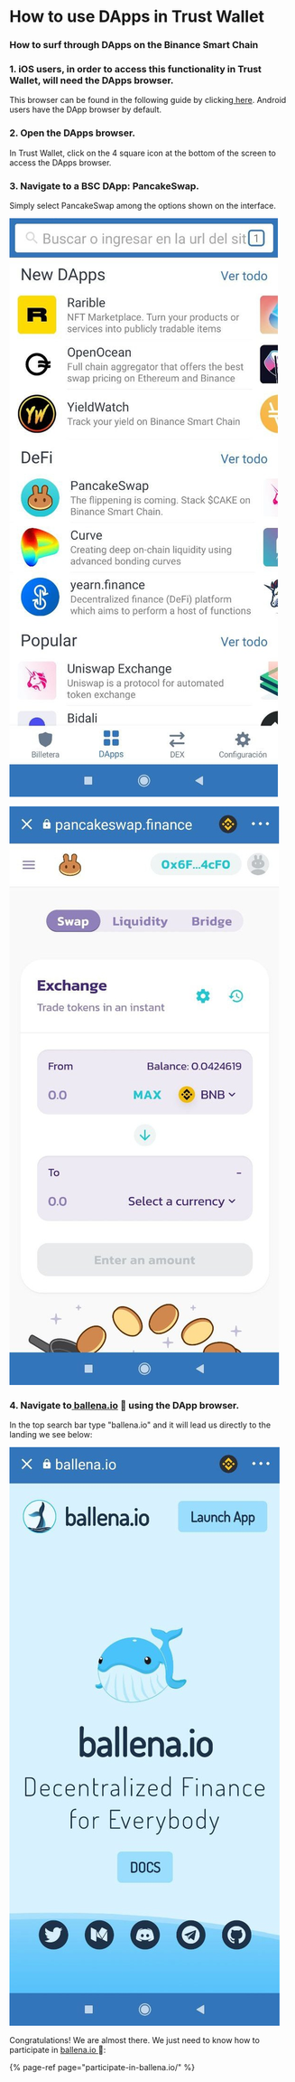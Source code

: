 # How to use DApps in Trust Wallet

### How to surf through DApps on the Binance Smart Chain



### 1. **iOS users, in order to access this functionality in Trust Wallet,  will need the DApps browser.** 

This browser can be found in the following guide by clicking[ here](https://community.trustwallet.com/t/how-to-use-the-dapp-browser-on-ios/69390?ref=JLI1VBLA&utm_source=TrustTwitter&utm_medium=TrustSocial&utm_campaign=TrustSocial). Android users have the DApp browser by default.



### 2. Open the DApps browser.

In Trust Wallet, click on the 4 square icon at the bottom of the screen to access the DApps browser.



### 3. Navigate to a BSC DApp: PancakeSwap.

Simply select PancakeSwap among the options shown on the interface.



![](../../../../.gitbook/assets/photo6003629256741074233%20%281%29.jpg)

![](../../../../.gitbook/assets/photo6003629256741074232%20%281%29.jpg)



### 4. **Navigate to**[ **ballena.io**](https://ballena.io/) **🐋 using the DApp browser.**

In the top search bar type "ballena.io" and it will lead us directly to the landing we see below:  


![](../../../../.gitbook/assets/photo6003629256741074236%20%281%29.jpg)



Congratulations! We are almost there. We just need to know how to participate in  [ballena.io ](https://ballena.io/)🐋:

{% page-ref page="participate-in-ballena.io/" %}







